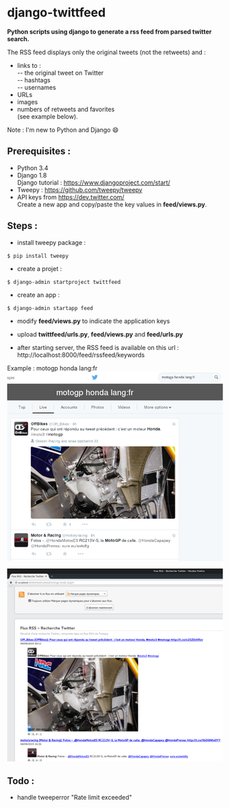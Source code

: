 # django-twittfeed
**Python scripts using django to generate a rss feed from parsed twitter search.**  
  
The RSS feed displays only the original tweets (not the retweets) and :
- links to :  
-- the original tweet on Twitter  
-- hashtags  
-- usernames  
- URLs 
- images
- numbers of retweets and favorites  
(see example below).  

Note : I'm new to Python and Django :smile:  
  
  
## **Prerequisites :**
- Python 3.4
- Django 1.8  
Django tutorial : https://www.djangoproject.com/start/
- Tweepy : https://github.com/tweepy/tweepy
- API keys from https://dev.twitter.com/  
Create a new app and copy/paste the key values in **feed/views.py**.

## **Steps :**
- install tweepy package :
```
$ pip install tweepy
```

- create a projet :
```
$ django-admin startproject twittfeed
```

- create an app :
```
$ django-admin startapp feed
```

- modify **feed/views.py** to indicate the application keys

- upload **twittfeed/urls.py**, **feed/views.py** and **feed/urls.py**

- after starting server, the RSS feed is available on this url :  
http://localhost:8000/feed/rssfeed/keywords

Example : motogp honda lang:fr   
![Twitter search](https://raw.githubusercontent.com/SamR1/django-twittfeed/master/images/twitter.png)  

![RSS Feed](https://raw.githubusercontent.com/SamR1/django-twittfeed/master/images/RSSFeed.png)  


## **Todo :**
- handle tweeperror "Rate limit exceeded"
